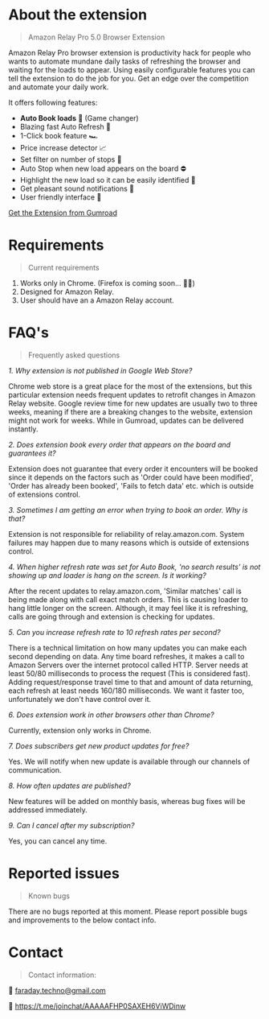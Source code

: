 <!-- <img style="float: left; margin-right: 6px" width="60px" height="60px" src="./img/logo.png"> -->

# About the extension
> Amazon Relay Pro 5.0 Browser Extension 

Amazon Relay Pro browser extension is productivity hack for people who wants to automate mundane daily tasks of refreshing the browser and waiting for the loads to appear. Using easily configurable features you can tell the extension to do the job for you. Get an edge over the competition and automate your daily work.

It offers following features:

* **Auto Book loads** 💪 (Game changer)
* Blazing fast Auto Refresh 🚀
* 1-Click book feature 🏎
* Price increase detector 📈
* Set filter on number of stops 🚧
* Auto Stop when new load appears on the board ⛔️
* Highlight the new load so it can be easily identified 📌
* Get pleasant sound notifications 🔔
* User friendly interface 📱

[Get the Extension from Gumroad](https://gum.co/YzeHNR)


# Requirements
> Current requirements

1. Works only in Chrome. (Firefox is coming soon... 👨‍💻)
2. Designed for Amazon Relay.
3. User should have an a Amazon Relay account.

# FAQ's
> Frequently asked questions

_1. Why extension is not published in Google Web Store?_

Chrome web store is a great place for the most of the extensions, but this particular extension needs frequent updates to retrofit changes in Amazon Relay website. Google review time for new updates are usually two to three weeks, meaning if there are a breaking changes to the website, extension might not work for weeks. While in Gumroad, updates can be delivered instantly. 

_2. Does extension book every order that appears on the board and guarantees it?_

Extension does not guarantee that every order it encounters will be booked since it depends on the factors such as 'Order could have been modified', 'Order has already been booked', 'Fails to fetch data' etc. which is outside of extensions control. 

_3. Sometimes I am getting an error when trying to book an order. Why is that?_

Extension is not responsible for reliability of relay.amazon.com. System failures may happen due to many reasons which is outside of extensions control.

_4. When higher refresh rate was set for Auto Book, 'no search results' is not showing up and loader is hang on the screen. Is it working?_

After the recent updates to relay.amazon.com, 'Similar matches' call is being made along with call exact match orders. This is causing loader to hang little longer on the screen. Although, it may feel like it is refreshing, calls are going through and extension is checking for updates. 

_5. Can you increase refresh rate to 10 refresh rates per second?_

There is a technical limitation on how many updates you can make each second depending on data. Any time board refreshes, it makes a call to Amazon Servers over the internet protocol called HTTP. Server needs at least 50/80 milliseconds to process the request (This is considered fast). Adding request/response travel time to that and amount of data returning, each refresh at least needs 160/180 milliseconds. We want it faster too, unfortunately we don't have control over it. 

_6. Does extension work in other browsers other than Chrome?_

Currently, extension only works in Chrome.

_7. Does subscribers get new product updates for free?_ 

Yes. We will notify when new update is available through our channels of communication.

_8. How often updates are published?_

New features will be added on monthly basis, whereas bug fixes will be addressed immediately.

_9. Can I cancel after my subscription?_

Yes, you can cancel any time.



# Reported issues
> Known bugs

There are no bugs reported at this moment. Please report possible bugs and improvements to the below contact info.

# Contact
> Contact information:

 📨 faraday.techno@gmail.com

 📰  https://t.me/joinchat/AAAAAFHP0SAXEH6ViWDinw
